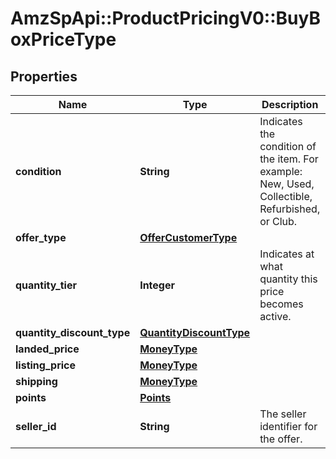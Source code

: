 # AmzSpApi::ProductPricingV0::BuyBoxPriceType

## Properties
Name | Type | Description | Notes
------------ | ------------- | ------------- | -------------
**condition** | **String** | Indicates the condition of the item. For example: New, Used, Collectible, Refurbished, or Club. | 
**offer_type** | [**OfferCustomerType**](OfferCustomerType.md) |  | [optional] 
**quantity_tier** | **Integer** | Indicates at what quantity this price becomes active. | [optional] 
**quantity_discount_type** | [**QuantityDiscountType**](QuantityDiscountType.md) |  | [optional] 
**landed_price** | [**MoneyType**](MoneyType.md) |  | 
**listing_price** | [**MoneyType**](MoneyType.md) |  | 
**shipping** | [**MoneyType**](MoneyType.md) |  | 
**points** | [**Points**](Points.md) |  | [optional] 
**seller_id** | **String** | The seller identifier for the offer. | [optional] 

